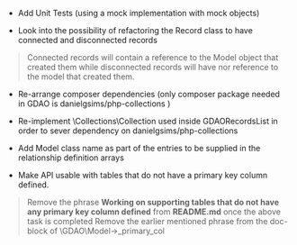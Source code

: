 * Add Unit Tests (using a mock implementation with mock objects)

* Look into the possibility of refactoring the Record class to have connected and disconnected records
> Connected records will contain a reference to the Model object that created them while disconnected records will have nor reference to the model that created them.

* Re-arrange composer dependencies (only composer package needed in GDAO is danielgsims/php-collections )

* Re-implement \Collections\Collection used inside GDAORecordsList in order to sever dependency on danielgsims/php-collections

* Add Model class name as part of the entries to be supplied in the relationship definition arrays

* Make API usable with tables that do not have a primary key column defined.
> Remove the phrase **Working on supporting tables that do not have any primary key column defined** from **README.md** once the above task is completed
> Remove the earlier mentioned phrase from the doc-block of \GDAO\Model->_primary_col
